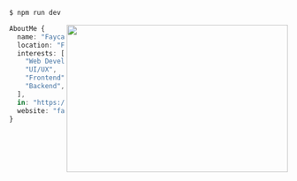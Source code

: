 

```php
$ npm run dev
```

<img align="right" width="400px" height="267px" src="https://media.giphy.com/media/Ah3zHH7hvsSB2/giphy.gif">

```ts
AboutMe {
  name: "Faycal Oumzil",
  location: "Fes, Marokko",
  interests: [
    "Web Development",
    "UI/UX",
    "Frontend",
    "Backend",
  ],
  in: "https://www.linkedin.com/in/faycal-oumzil-b97888250/",
  website: "faycode.netlify.code"
}
```

